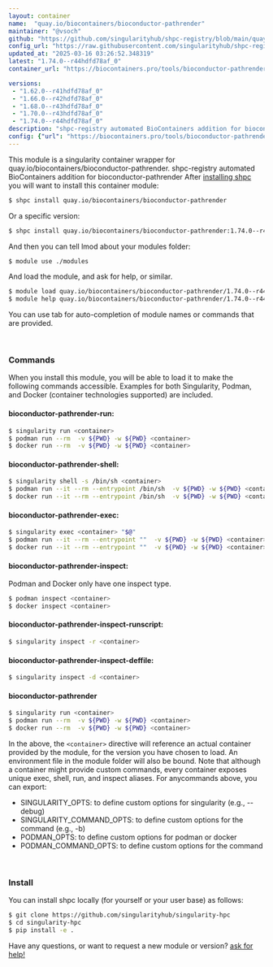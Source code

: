 ```yaml
---
layout: container
name:  "quay.io/biocontainers/bioconductor-pathrender"
maintainer: "@vsoch"
github: "https://github.com/singularityhub/shpc-registry/blob/main/quay.io/biocontainers/bioconductor-pathrender/container.yaml"
config_url: "https://raw.githubusercontent.com/singularityhub/shpc-registry/main/quay.io/biocontainers/bioconductor-pathrender/container.yaml"
updated_at: "2025-03-16 03:26:52.348319"
latest: "1.74.0--r44hdfd78af_0"
container_url: "https://biocontainers.pro/tools/bioconductor-pathrender"

versions:
 - "1.62.0--r41hdfd78af_0"
 - "1.66.0--r42hdfd78af_0"
 - "1.68.0--r43hdfd78af_0"
 - "1.70.0--r43hdfd78af_0"
 - "1.74.0--r44hdfd78af_0"
description: "shpc-registry automated BioContainers addition for bioconductor-pathrender"
config: {"url": "https://biocontainers.pro/tools/bioconductor-pathrender", "maintainer": "@vsoch", "description": "shpc-registry automated BioContainers addition for bioconductor-pathrender", "latest": {"1.74.0--r44hdfd78af_0": "sha256:caa2bb8bc44657085dc374a03bc6d07931434c315c8d0d9e6ff9a6d0ef48d6d0"}, "tags": {"1.62.0--r41hdfd78af_0": "sha256:94b94952a2a4410cbaade5e93cd2e0abe670aa406b933019ab5a3b0bca434e9d", "1.66.0--r42hdfd78af_0": "sha256:a9d9990d2db1ea80cfc3fd7cbfd300cf15f391b61ff229c7a83376682a0c5152", "1.68.0--r43hdfd78af_0": "sha256:03a12751f8c430524178627e681605c190e1771fbb83c3e82a27f24e1e46a406", "1.70.0--r43hdfd78af_0": "sha256:d353097567118c16099235ded56a8dcc503279a64c410520066a6dc2a51415f3", "1.74.0--r44hdfd78af_0": "sha256:caa2bb8bc44657085dc374a03bc6d07931434c315c8d0d9e6ff9a6d0ef48d6d0"}, "docker": "quay.io/biocontainers/bioconductor-pathrender"}
---
```


This module is a singularity container wrapper for quay.io/biocontainers/bioconductor-pathrender.
shpc-registry automated BioContainers addition for bioconductor-pathrender
After [installing shpc](#install) you will want to install this container module:


```bash
$ shpc install quay.io/biocontainers/bioconductor-pathrender
```

Or a specific version:

```bash
$ shpc install quay.io/biocontainers/bioconductor-pathrender:1.74.0--r44hdfd78af_0
```

And then you can tell lmod about your modules folder:

```bash
$ module use ./modules
```

And load the module, and ask for help, or similar.

```bash
$ module load quay.io/biocontainers/bioconductor-pathrender/1.74.0--r44hdfd78af_0
$ module help quay.io/biocontainers/bioconductor-pathrender/1.74.0--r44hdfd78af_0
```

You can use tab for auto-completion of module names or commands that are provided.

<br>

### Commands

When you install this module, you will be able to load it to make the following commands accessible.
Examples for both Singularity, Podman, and Docker (container technologies supported) are included.

#### bioconductor-pathrender-run:

```bash
$ singularity run <container>
$ podman run --rm  -v ${PWD} -w ${PWD} <container>
$ docker run --rm  -v ${PWD} -w ${PWD} <container>
```

#### bioconductor-pathrender-shell:

```bash
$ singularity shell -s /bin/sh <container>
$ podman run --it --rm --entrypoint /bin/sh  -v ${PWD} -w ${PWD} <container>
$ docker run --it --rm --entrypoint /bin/sh  -v ${PWD} -w ${PWD} <container>
```

#### bioconductor-pathrender-exec:

```bash
$ singularity exec <container> "$@"
$ podman run --it --rm --entrypoint ""  -v ${PWD} -w ${PWD} <container> "$@"
$ docker run --it --rm --entrypoint ""  -v ${PWD} -w ${PWD} <container> "$@"
```

#### bioconductor-pathrender-inspect:

Podman and Docker only have one inspect type.

```bash
$ podman inspect <container>
$ docker inspect <container>
```

#### bioconductor-pathrender-inspect-runscript:

```bash
$ singularity inspect -r <container>
```

#### bioconductor-pathrender-inspect-deffile:

```bash
$ singularity inspect -d <container>
```



#### bioconductor-pathrender

```bash
$ singularity run <container>
$ podman run --rm  -v ${PWD} -w ${PWD} <container>
$ docker run --rm  -v ${PWD} -w ${PWD} <container>
```


In the above, the `<container>` directive will reference an actual container provided
by the module, for the version you have chosen to load. An environment file in the
module folder will also be bound. Note that although a container
might provide custom commands, every container exposes unique exec, shell, run, and
inspect aliases. For anycommands above, you can export:

 - SINGULARITY_OPTS: to define custom options for singularity (e.g., --debug)
 - SINGULARITY_COMMAND_OPTS: to define custom options for the command (e.g., -b)
 - PODMAN_OPTS: to define custom options for podman or docker
 - PODMAN_COMMAND_OPTS: to define custom options for the command

<br>

### Install

You can install shpc locally (for yourself or your user base) as follows:

```bash
$ git clone https://github.com/singularityhub/singularity-hpc
$ cd singularity-hpc
$ pip install -e .
```

Have any questions, or want to request a new module or version? [ask for help!](https://github.com/singularityhub/singularity-hpc/issues)
